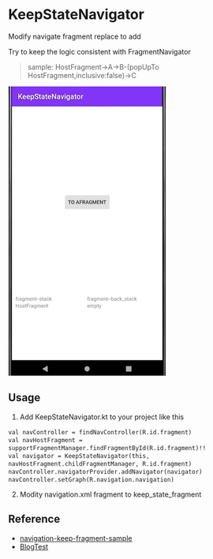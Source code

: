 # KeepStateNavigator
Modify navigate fragment replace to add

Try to keep the logic consistent with FragmentNavigator



> sample: HostFragment->A->B-(popUpTo HostFragment,inclusive:false)->C

![image](https://github.com/GG811/KeepStateNavigator/blob/master/image/popUpto.gif?raw=true)




## Usage

1. Add KeepStateNavigator.kt to your project like this
```
val navController = findNavController(R.id.fragment)
val navHostFragment = supportFragmentManager.findFragmentById(R.id.fragment)!!
val navigator = KeepStateNavigator(this, navHostFragment.childFragmentManager, R.id.fragment)
navController.navigatorProvider.addNavigator(navigator)
navController.setGraph(R.navigation.navigation)
```
2. Modity navigation.xml fragment to keep_state_fragment

## Reference
- [navigation-keep-fragment-sample](https://github.com/STAR-ZERO/navigation-keep-fragment-sample)
- [BlogTest](https://github.com/CherryLover/BlogTest/blob/closeBefore/app/src/main/java/me/monster/blogtest/MainActivity.java)